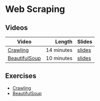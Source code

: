 # Web Scraping

## Videos

| Video | Length | Slides |
|-------|-------:|--------|
| [Crawling]() | 14 minutes | [slides](https://uob-my.sharepoint.com/:b:/g/personal/me17847_bristol_ac_uk/ESBfwTJqSNVDqEcdFdCaJLcBxKWpKIh63teq3unGb3zgwg?e=BDIm6Q) |
| [BeautifulSoup]() | 10 minutes | [slides](https://uob-my.sharepoint.com/:b:/g/personal/me17847_bristol_ac_uk/EU9FDAcFSLNHlp1qVuIa7NkBE6fsQ8xSWcaZpWyXlDRgOg?e=NqDC2z) |


## Exercises

  - [Crawling](./crawl.md)
  - [BeautifulSoup](./soup.md)
